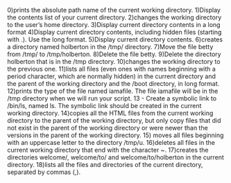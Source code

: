 0)prints the absolute path name of the current working directory. 1)Display the contents list of your current directory. 2)changes the working directory to the user’s home directory. 3)Display current directory contents in a long format 4)Display current directory contents, including hidden files (starting with .). Use the long format. 5)Display current directory contents. 6)creates a directory named holberton in the /tmp/ directory. 7)Move the file betty from /tmp/ to /tmp/holberton. 8)Delete the file betty. 9)Delete the directory holberton that is in the /tmp directory. 10)changes the working directory to the previous one. 11)lists all files (even ones with names beginning with a period character, which are normally hidden) in the current directory and the parent of the working directory and the /boot directory, in long format. 12)prints the type of the file named iamafile. The file iamafile will be in the /tmp directory when we will run your script. 13 - Create a symbolic link to /bin/ls, named ls. The symbolic link should be created in the current working directory. 14)copies all the HTML files from the current working directory to the parent of the working directory, but only copy files that did not exist in the parent of the working directory or were newer than the versions in the parent of the working directory. 15) moves all files beginning with an uppercase letter to the directory /tmp/u. 16)deletes all files in the current working directory that end with the character ~. 17)creates the directories welcome/, welcome/to/ and welcome/to/holberton in the current directory. 18)lists all the files and directories of the current directory, separated by commas (,).
